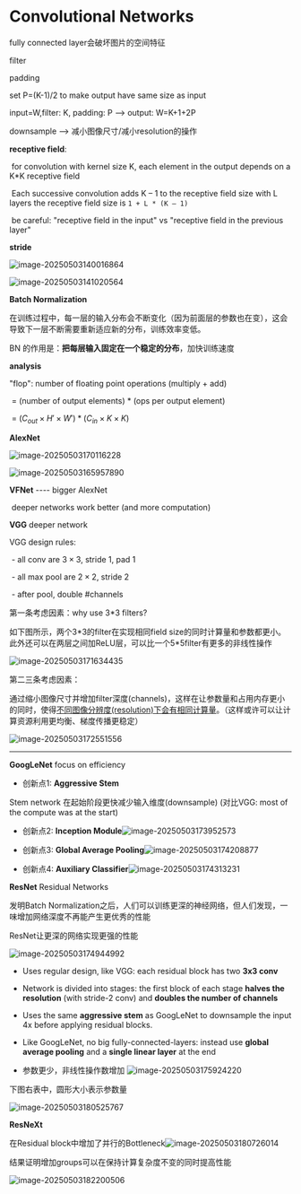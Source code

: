# Convolutional Networks

fully connected layer会破坏图片的空间特征



filter

padding

set P=(K-1)/2 to make output have same size as input

input=W,filter: K, padding: P   -->   output: W=K+1+2P

downsample -->  减小图像尺寸/减小resolution的操作



**receptive field**: 

​	for convolution with kernel size K, each element in the output depends on a K*K receptive field

​	Each successive convolution adds K – 1 to the receptive field size with L layers the receptive field size is `1 + L * (K – 1)`

​	be careful: "receptive field in the input" vs "receptive field in the previous layer"



**stride**



![image-20250503140016864](D:\adolph\mark\image-20250503140016864.png)



![image-20250503141020564](D:\adolph\mark\image-20250503141020564.png)



**Batch Normalization**

在训练过程中，每一层的输入分布会不断变化（因为前面层的参数也在变），这会导致下一层不断需要重新适应新的分布，训练效率变低。

BN 的作用是：**把每层输入固定在一个稳定的分布**，加快训练速度



**analysis**

"flop": number of floating point operations (multiply + add)

​			= (number of output elements) * (ops per output element)

​			= $(C_{out}\times H'\times W')*(C_{in}\times K\times K)$



**AlexNet**

![image-20250503170116228](D:\adolph\mark\image-20250503170116228.png)

![image-20250503165957890](D:\adolph\mark\image-20250503165957890.png)



**VFNet**	---- bigger AlexNet

​	deeper networks work better  (and more computation)



**VGG**		deeper network

VGG design rules:

​	\- all conv are $3\times3$, stride 1, pad 1

​	\- all max pool are $2\times2$, stride 2

​	\- after pool, double #channels

第一条考虑因素：why use 3\*3 filters? 

如下图所示，两个3\*3的filter在实现相同field size的同时计算量和参数都更小。此外还可以在两层之间加ReLU层，可以比一个5\*5filter有更多的非线性操作

![image-20250503171634435](D:\adolph\mark\image-20250503171634435.png) 

第二三条考虑因素：

通过缩小图像尺寸并增加filter深度(channels)，这样在让参数量和占用内存更小的同时，使得<u>不同图像分辨度(resolution)下会有相同计算量</u>。（这样或许可以让计算资源利用更均衡、梯度传播更稳定）

![image-20250503172551556](D:\adolph\mark\image-20250503172551556.png)

****



**GoogLeNet**		focus on efficiency

- 创新点1: **Aggressive Stem**

Stem network 在起始阶段更快减少输入维度(downsample) (对比VGG: most of the compute was at the start)

- 创新点2: **Inception Module**![image-20250503173952573](D:\adolph\mark\image-20250503173952573.png)

- 创新点3: **Global Average Pooling**![image-20250503174208877](D:\adolph\mark\image-20250503174208877.png)

- 创新点4: **Auxiliary Classifier**![image-20250503174313231](D:\adolph\mark\image-20250503174313231.png)



**ResNet** 	Residual Networks

发明Batch Normalization之后，人们可以训练更深的神经网络，但人们发现，一味增加网络深度不再能产生更优秀的性能

ResNet让更深的网络实现更强的性能

![image-20250503174944992](D:\adolph\mark\image-20250503174944992.png)

- Uses regular design, like VGG: each residual block has two **3x3 conv** 
- Network is divided into stages: the first block of each stage **halves the resolution** (with stride-2 conv) and **doubles the number of channels**
- Uses the same **aggressive stem** as GoogLeNet to downsample the input 4x before applying residual blocks.
- Like GoogLeNet, no big fully-connected-layers: instead use **global average pooling** and a **single linear layer** at the end

- 参数更少，非线性操作数增加  ![image-20250503175924220](D:\adolph\mark\image-20250503175924220.png)



下图右表中，圆形大小表示参数量

![image-20250503180525767](D:\adolph\mark\image-20250503180525767.png)



**ResNeXt**

在Residual block中增加了并行的Bottleneck![image-20250503180726014](D:\adolph\mark\image-20250503180726014.png)

结果证明增加groups可以在保持计算复杂度不变的同时提高性能





![image-20250503182200506](D:\adolph\mark\image-20250503182200506.png)
